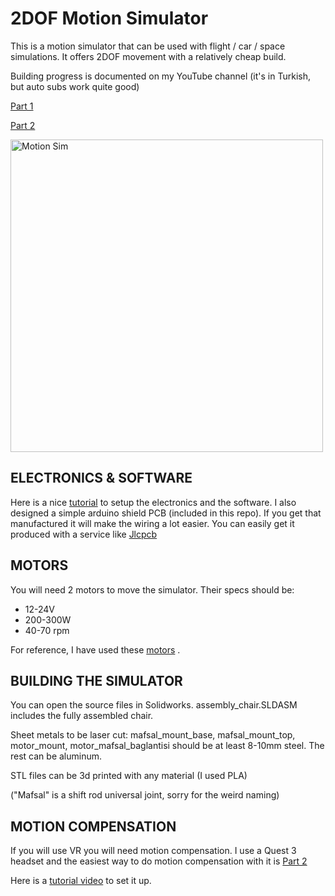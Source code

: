 # 2DOF Motion Simulator
This is a motion simulator that can be used with flight / car / space simulations. It offers 2DOF movement with a relatively cheap build.

Building progress is documented on my YouTube channel (it's in Turkish, but auto subs work quite good)

<a href="https://www.youtube.com/watch?v=YvgvKRb7HTE" target="_blank">Part 1</a>

<a href="https://www.youtube.com/watch?v=mRH1yEFcxOI" target="_blank">Part 2</a>

<img src="https://github.com/tolgaozuygur/motion-simulator/blob/main/sim_photo.jpg" title="Motion Sim" alt="Motion Sim" width="500">

## ELECTRONICS & SOFTWARE
Here is a nice <a href="https://www.xsimulator.net/community/threads/smc3-arduino-3dof-motor-driver-and-windows-utilities.4957/" target="_blank">tutorial</a> to setup the electronics and the software.
I also designed a simple arduino shield PCB (included in this repo). If you get that manufactured it will make the wiring a lot easier. You can easily get it produced with a service like <a href="www.jlcpcb.com" target="_blank">Jlcpcb</a>

## MOTORS
You will need 2 motors to move the simulator. Their specs should be:
- 12-24V 
- 200-300W
- 40-70 rpm

For reference, I have used these <a href="https://www.keskinlerelektronik.com/urun/85zy24-245-a-24v-50rpm-korumali-silecek-motoru" target="_blank">motors</a> .

## BUILDING THE SIMULATOR
You can open the source files in Solidworks. assembly_chair.SLDASM includes the fully assembled chair.

Sheet metals to be laser cut: mafsal_mount_base, mafsal_mount_top, motor_mount, motor_mafsal_baglantisi should be at least 8-10mm steel. The rest can be aluminum.

STL files can be 3d printed with any material (I used PLA)

("Mafsal" is a shift rod universal joint, sorry for the weird naming)

## MOTION COMPENSATION
If you will use VR you will need motion compensation. I use a Quest 3 headset and the easiest way to do motion compensation with it is <a href="https://www.infusevr.com/" target="_blank">Part 2</a>

Here is a <a href="https://www.youtube.com/watch?v=juNZTGpDjnA" target="_blank">tutorial video</a> to set it up.




